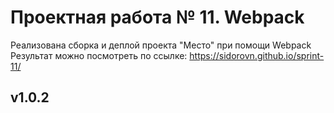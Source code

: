 # Проектная работа № 11. Webpack
Реализована сборка и деплой проекта "Место" при помощи Webpack
Результат можно посмотреть по ссылке:
https://sidorovn.github.io/sprint-11/
## v1.0.2



